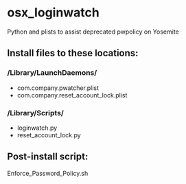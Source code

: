 # osx_loginwatch
Python and plists to assist deprecated pwpolicy on Yosemite


## Install files to these locations:
### /Library/LaunchDaemons/
* com.company.pwatcher.plist
* com.company.reset_account_lock.plist

### /Library/Scripts/
* loginwatch.py
* reset_account_lock.py

## Post-install script:
Enforce_Password_Policy.sh